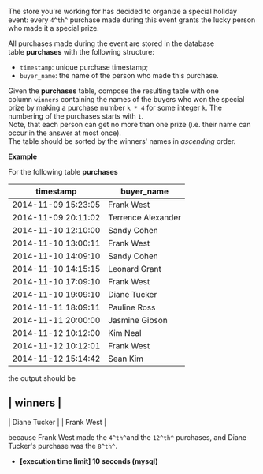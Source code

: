 The store you're working for has decided to organize a special holiday event: every `4^th^` purchase made during this event grants the lucky person who made it a special prize.

All purchases made during the event are stored in the database table **purchases** with the following structure:

-   `timestamp`: unique purchase timestamp;
-   `buyer_name`: the name of the person who made this purchase.

Given the **purchases** table, compose the resulting table with one column `winners` containing the names of the buyers who won the special prize by making a purchase number `k * 4` for some integer `k`. The numbering of the purchases starts with `1`.\
Note, that each person can get no more than one prize (i.e. their name can occur in the answer at most once).\
The table should be sorted by the winners' names in *ascending* order.

**Example**

For the following table **purchases**

| timestamp | buyer_name |
---|---
| 2014-11-09 15:23:05 | Frank West |
| 2014-11-09 20:11:02 | Terrence Alexander |
| 2014-11-10 12:10:00 | Sandy Cohen |
| 2014-11-10 13:00:11 | Frank West |
| 2014-11-10 14:09:10 | Sandy Cohen |
| 2014-11-10 14:15:15 | Leonard Grant |
| 2014-11-10 17:09:10 | Frank West |
| 2014-11-10 19:09:10 | Diane Tucker |
| 2014-11-11 18:09:11 | Pauline Ross |
| 2014-11-11 20:00:00 | Jasmine Gibson |
| 2014-11-12 10:12:00 | Kim Neal |
| 2014-11-12 10:12:01 | Frank West |
| 2014-11-12 15:14:42 | Sean Kim |

the output should be

| winners |
---
| Diane Tucker |
| Frank West |

because Frank West made the `4^th^`and the `12^th^` purchases, and Diane Tucker's purchase was the `8^th^`.

-   **[execution time limit] 10 seconds (mysql)**